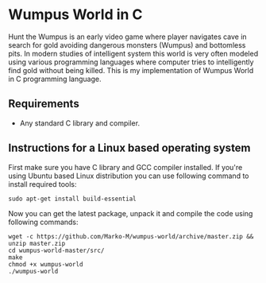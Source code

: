 Wumpus World in C
============

Hunt the Wumpus is an early video game where player navigates cave in search for gold avoiding dangerous monsters (Wumpus) and bottomless pits. In modern studies of intelligent system this world is very often modeled using various programming languages where computer tries to intelligently find gold without being killed. This is my implementation of Wumpus World in C programming language.

Requirements
------------

* Any standard C library and compiler.

Instructions for a Linux based operating system
----------------------------------------------

First make sure you have C library and GCC compiler installed. If you're using Ubuntu based Linux distribution you can use following command to install required tools:

    sudo apt-get install build-essential

Now you can get the latest package, unpack it and compile the code using following commands:

    wget -c https://github.com/Marko-M/wumpus-world/archive/master.zip && unzip master.zip
    cd wumpus-world-master/src/
    make
    chmod +x wumpus-world
    ./wumpus-world
